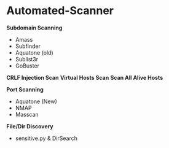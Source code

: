 # Automated-Scanner

**Subdomain Scanning**
* Amass
* Subfinder
* Aquatone (old)
* Sublist3r
* GoBuster

**CRLF Injection Scan**
**Virtual Hosts Scan**
**Scan All Alive Hosts**

**Port Scanning**
* Aquatone (New)
* NMAP
* Masscan

**File/Dir Discovery**
* sensitive.py
& DirSearch
